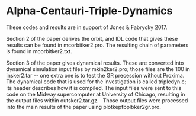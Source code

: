 # Alpha-Centauri-Triple-Dynamics

These codes and results are in support of 
Jones & Fabrycky 2017.

Section 2 of the paper derives the orbit, and IDL code that gives these results can be found in mcorbitker2.pro. 
The resulting chain of parameters is found in mcorbitker2.txt.

Section 3 of the paper gives dynamical results. 
These are converted into dynamical simulation input files by mkin2ker2.pro; 
those files are the 100 in insker2.tar -- one extra one is to test the GR precession without Proxima. 
The dynamical code that is used for the investigation is called tripledyn.c; its header describes how it is compiled.
The input files were sent to this code on the Midway supercomputer at University of Chicago, resulting in the
output files within outsker2.tar.gz.  
Those output files were processed into the main results of the paper using plotkepfbplbker2gr.pro. 
